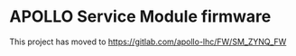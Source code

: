 # APOLLO Service Module firmware

This project has moved to https://gitlab.com/apollo-lhc/FW/SM_ZYNQ_FW
